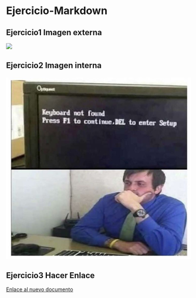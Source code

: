 # Ejercicio-Markdown
## Ejercicio1 Imagen externa
![](https://heraldodemexico.com.mx/wp-content/uploads/2019/09/java_programador-932x1024.jpg)
## Ejercicio2 Imagen interna
![](imagenes/Imagen2.jpg)
## Ejercicio3 Hacer Enlace
[Enlace al nuevo documento](Nuevo_documento.md)